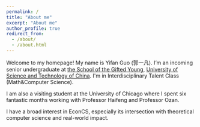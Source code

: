 ```yaml
---
permalink: /
title: "About me"
excerpt: "About me"
author_profile: true
redirect_from: 
  - /about/
  - /about.html
---
```

Welcome to my homepage! My name is Yifan Guo (郭一凡). I’m an incoming senior undergraduate at [the School of the Gifted Young](https://en.scgy.ustc.edu.cn/), [University of Science and Technology of China](http://en.ustc.edu.cn/). I'm in Interdisciplinary Talent Class (Math&Computer Science).

I am also a visiting student at the University of Chicago where I spent six fantastic months working with Professor Haifeng and Professor Ozan.

I have a broad interest in EconCS, especially its intersection with theoretical computer science and real-world impact.




